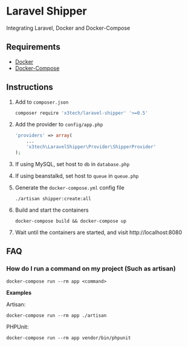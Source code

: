 # Laravel Shipper

Integrating Laravel, Docker and Docker-Compose

## Requirements

* [Docker](https://docker.com/)
* [Docker-Compose](https://docs.docker.com/compose/)

## Instructions

1. Add to `composer.json`

   ```bash
   composer require 'x3tech/laravel-shipper' '>=0.5'
   ```

2. Add the provider to `config/app.php`

   ```php
   'providers' => array(
       ...
       'x3tech\LaravelShipper\Provider\ShipperProvider'
   );
   ```

3. If using MySQL, set host to `db` in `database.php`
4. If using beanstalkd, set host to `queue` in `queue.php`
5. Generate the `docker-compose.yml` config file

   `./artisan shipper:create:all`

7. Build and start the containers

   `docker-compose build && docker-compose up`

8. Wait until the containers are started, and visit http://localhost:8080

## FAQ

### How do I run a command on my project (Such as artisan)

`docker-compose run --rm app <command>`

**Examples**

Artisan:

`docker-compose run --rm app ./artisan`

PHPUnit:

`docker-compose run --rm app vendor/bin/phpunit`

